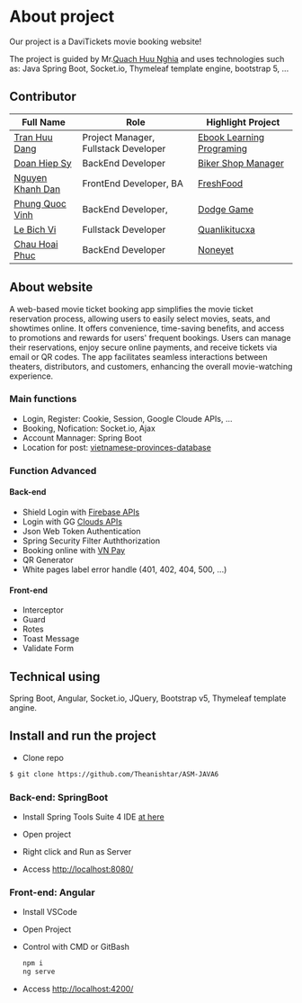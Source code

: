 # About project

Our project is a DaviTickets movie booking website!

The project is guided by Mr.[Quach Huu Nghia](https://github.com/nghiaquach/) and uses technologies such as: Java Spring Boot, Socket.io, Thymeleaf template engine, bootstrap 5, ...

## Contributor
| Full Name | Role | Highlight Project |
|-----------|------|--------------------|
|[Tran Huu Dang]() | Project Manager, Fullstack Developer | [Ebook Learning Programing](https://angurvad-5559e.web.app/)  
|[Doan Hiep Sy]() | BackEnd Developer | [Biker Shop Manager](https://github.com/DoanSy16/biker-shop-manager)  
|[Nguyen Khanh Dan]() | FrontEnd Developer, BA | [FreshFood](https://github.com/NguyenKhanhDan/FreshFood)  
|[Phung Quoc Vinh]() | BackEnd Developer,  | [Dodge Game](https://github.com/Dinhisme/DodgeGame)  
|[Le Bich Vi]() | Fullstack Developer | [Quanlikitucxa](https://github.com/TheBank0911/Quanlikitucxa)
|[Chau Hoai Phuc]() | BackEnd Developer | [Noneyet]()



## About website 
A web-based movie ticket booking app simplifies the movie ticket reservation process, allowing users to easily select movies, seats, and showtimes online. It offers convenience, time-saving benefits, and access to promotions and rewards for users' frequent bookings. Users can manage their reservations, enjoy secure online payments, and receive tickets via email or QR codes. The app facilitates seamless interactions between theaters, distributors, and customers, enhancing the overall movie-watching experience.

### Main functions
- Login, Register: Cookie, Session, Google Cloude APIs, ...
- Booking, Nofication: Socket.io, Ajax
- Account Mannager: Spring Boot
- Location for post: [vietnamese-provinces-database](https://github.com/dangtranhuu/vietnamese-provinces-database)

### Function Advanced

#### Back-end
- Shield Login with [Firebase APIs](https://console.firebase.google.com/u/1/project/davitickets-2e627/database/davitickets-2e627-default-rtdb/data/~2Flogin~2Fshield)
- Login with GG [Clouds APIs]()
- Json Web Token Authentication
- Spring Security Filter Auththorization
- Booking online with [VN Pay]() 
- QR Generator
- White pages label error handle (401, 402, 404, 500, ...)

#### Front-end
- Interceptor
- Guard
- Rotes
- Toast Message
- Validate Form



## Technical using

Spring Boot, Angular, Socket.io, JQuery, Bootstrap v5, Thymeleaf template angine.



<!-- ## Table of contents (optional)

- Requirements
- Recommended modules
- Installation
- Configuration
- Troubleshooting
- FAQ
- Maintainers -->

## Install and run the project

- Clone repo
```bash
$ git clone https://github.com/Theanishtar/ASM-JAVA6
```
### Back-end: SpringBoot

- Install Spring Tools Suite 4 IDE [at here](https://spring.io/tools)

- Open project 

- Right click and Run as Server

- Access [http://localhost:8080/](http://localhost:8080/)

  
### Front-end: Angular

- Install VSCode
- Open Project
- Control with CMD or GitBash
  
  ``` bash
  npm i
  ng serve
   ```
  
- Access [http://localhost:4200/](http://localhost:4200/)
